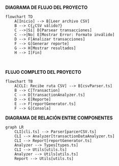 **DIAGRAMA DE FLUJO DEL PROYECTO**

```mermaid
flowchart TD
    A[Inicio] --> B[Leer archivo CSV]
    B --> C{¿CSV válido?}
    C -->|Sí| D[Parsear transacciones]
    C -->|No| E[Mostrar Error: Formato inválido]
    D --> F[Analizar transacciones]
    F --> G[Generar reporte]
    G --> H[Mostrar resultados]
    H --> I[Fin]
```

<br>

**FLUJO COMPLETO DEL PROYECTO**

```mermaid
flowchart TB
    A[CLI: Recibe ruta CSV] --> B[csvParser.ts]
    B --> C[Transaction]
    C --> D[transactionAnalyzer.ts]
    D --> E[Reporte]
    E --> F[reportGenerator.ts]
    F --> G[Consola]
```

**DIAGRAMA DE RELACIÓN ENTRE COMPONENTES**

```mermaid
graph LR
    CLI[cli.ts] --> Parser[parcerCSV.ts]
    CLI --> Analyzer[transactionDataAnalyzer.ts]
    CLI --> Report[reportGenerator.ts]
    Analyzer --> Types[types.ts]
    CLI --> Utils[utils.ts]
    Analyzer --> Utils[utils.ts]
    Report --> Utils[utils.ts]
```

<br>
